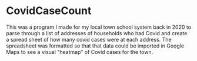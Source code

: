 # CovidCaseCount
This was a program I made for my local town school system back in 2020 to parse through a list of addresses of households who had Covid and create a spread sheet of how many covid cases were at each address. The spreadsheet was formatted so that that data could be imported in Google Maps to see a visual "heatmap" of Covid cases for the town.

